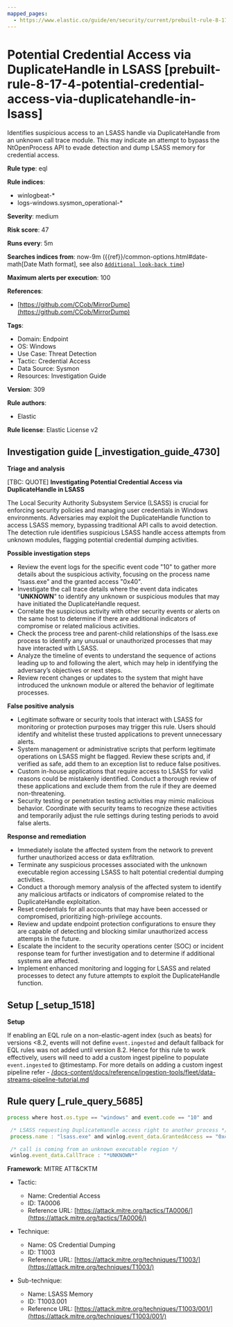 ```yaml
---
mapped_pages:
  - https://www.elastic.co/guide/en/security/current/prebuilt-rule-8-17-4-potential-credential-access-via-duplicatehandle-in-lsass.html
---
```


# Potential Credential Access via DuplicateHandle in LSASS [prebuilt-rule-8-17-4-potential-credential-access-via-duplicatehandle-in-lsass]

Identifies suspicious access to an LSASS handle via DuplicateHandle from an unknown call trace module. This may indicate an attempt to bypass the NtOpenProcess API to evade detection and dump LSASS memory for credential access.

**Rule type**: eql

**Rule indices**:

* winlogbeat-*
* logs-windows.sysmon_operational-*

**Severity**: medium

**Risk score**: 47

**Runs every**: 5m

**Searches indices from**: now-9m ({{ref}}/common-options.html#date-math[Date Math format], see also [`Additional look-back time`](docs-content://solutions/security/detect-and-alert/create-detection-rule.md#rule-schedule))

**Maximum alerts per execution**: 100

**References**:

* [https://github.com/CCob/MirrorDump](https://github.com/CCob/MirrorDump)

**Tags**:

* Domain: Endpoint
* OS: Windows
* Use Case: Threat Detection
* Tactic: Credential Access
* Data Source: Sysmon
* Resources: Investigation Guide

**Version**: 309

**Rule authors**:

* Elastic

**Rule license**: Elastic License v2

## Investigation guide [_investigation_guide_4730]

**Triage and analysis**

[TBC: QUOTE]
**Investigating Potential Credential Access via DuplicateHandle in LSASS**

The Local Security Authority Subsystem Service (LSASS) is crucial for enforcing security policies and managing user credentials in Windows environments. Adversaries may exploit the DuplicateHandle function to access LSASS memory, bypassing traditional API calls to avoid detection. The detection rule identifies suspicious LSASS handle access attempts from unknown modules, flagging potential credential dumping activities.

**Possible investigation steps**

* Review the event logs for the specific event code "10" to gather more details about the suspicious activity, focusing on the process name "lsass.exe" and the granted access "0x40".
* Investigate the call trace details where the event data indicates "**UNKNOWN**" to identify any unknown or suspicious modules that may have initiated the DuplicateHandle request.
* Correlate the suspicious activity with other security events or alerts on the same host to determine if there are additional indicators of compromise or related malicious activities.
* Check the process tree and parent-child relationships of the lsass.exe process to identify any unusual or unauthorized processes that may have interacted with LSASS.
* Analyze the timeline of events to understand the sequence of actions leading up to and following the alert, which may help in identifying the adversary’s objectives or next steps.
* Review recent changes or updates to the system that might have introduced the unknown module or altered the behavior of legitimate processes.

**False positive analysis**

* Legitimate software or security tools that interact with LSASS for monitoring or protection purposes may trigger this rule. Users should identify and whitelist these trusted applications to prevent unnecessary alerts.
* System management or administrative scripts that perform legitimate operations on LSASS might be flagged. Review these scripts and, if verified as safe, add them to an exception list to reduce false positives.
* Custom in-house applications that require access to LSASS for valid reasons could be mistakenly identified. Conduct a thorough review of these applications and exclude them from the rule if they are deemed non-threatening.
* Security testing or penetration testing activities may mimic malicious behavior. Coordinate with security teams to recognize these activities and temporarily adjust the rule settings during testing periods to avoid false alerts.

**Response and remediation**

* Immediately isolate the affected system from the network to prevent further unauthorized access or data exfiltration.
* Terminate any suspicious processes associated with the unknown executable region accessing LSASS to halt potential credential dumping activities.
* Conduct a thorough memory analysis of the affected system to identify any malicious artifacts or indicators of compromise related to the DuplicateHandle exploitation.
* Reset credentials for all accounts that may have been accessed or compromised, prioritizing high-privilege accounts.
* Review and update endpoint protection configurations to ensure they are capable of detecting and blocking similar unauthorized access attempts in the future.
* Escalate the incident to the security operations center (SOC) or incident response team for further investigation and to determine if additional systems are affected.
* Implement enhanced monitoring and logging for LSASS and related processes to detect any future attempts to exploit the DuplicateHandle function.


## Setup [_setup_1518]

**Setup**

If enabling an EQL rule on a non-elastic-agent index (such as beats) for versions <8.2, events will not define `event.ingested` and default fallback for EQL rules was not added until version 8.2. Hence for this rule to work effectively, users will need to add a custom ingest pipeline to populate `event.ingested` to @timestamp. For more details on adding a custom ingest pipeline refer - [/docs-content/docs/reference/ingestion-tools/fleet/data-streams-pipeline-tutorial.md](docs-content://reference/ingestion-tools/fleet/data-streams-pipeline-tutorial.md)


## Rule query [_rule_query_5685]

```js
process where host.os.type == "windows" and event.code == "10" and

 /* LSASS requesting DuplicateHandle access right to another process */
 process.name : "lsass.exe" and winlog.event_data.GrantedAccess == "0x40" and

 /* call is coming from an unknown executable region */
 winlog.event_data.CallTrace : "*UNKNOWN*"
```

**Framework**: MITRE ATT&CKTM

* Tactic:

    * Name: Credential Access
    * ID: TA0006
    * Reference URL: [https://attack.mitre.org/tactics/TA0006/](https://attack.mitre.org/tactics/TA0006/)

* Technique:

    * Name: OS Credential Dumping
    * ID: T1003
    * Reference URL: [https://attack.mitre.org/techniques/T1003/](https://attack.mitre.org/techniques/T1003/)

* Sub-technique:

    * Name: LSASS Memory
    * ID: T1003.001
    * Reference URL: [https://attack.mitre.org/techniques/T1003/001/](https://attack.mitre.org/techniques/T1003/001/)



